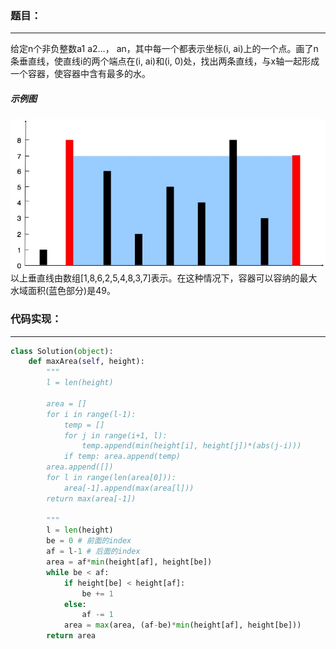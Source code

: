 ### 题目：
***
给定n个非负整数a1 a2…， an，其中每一个都表示坐标(i, ai)上的一个点。画了n条垂直线，使直线i的两个端点在(i, ai)和(i, 0)处，找出两条直线，与x轴一起形成一个容器，使容器中含有最多的水。
##### 示例图
![picture](assets/ContainerWithMostWater.jpg)
以上垂直线由数组[1,8,6,2,5,4,8,3,7]表示。在这种情况下，容器可以容纳的最大水域面积(蓝色部分)是49。

### 代码实现：
***
```python
class Solution(object):
    def maxArea(self, height):
        """
        l = len(height)

        area = []
        for i in range(l-1):
            temp = []
            for j in range(i+1, l):
                temp.append(min(height[i], height[j])*(abs(j-i)))
            if temp: area.append(temp)
        area.append([])
        for l in range(len(area[0])):
            area[-1].append(max(area[l]))
        return max(area[-1])
        
        """
        l = len(height)
        be = 0 # 前面的index
        af = l-1 # 后面的index
        area = af*min(height[af], height[be])
        while be < af:
            if height[be] < height[af]:
                be += 1
            else:
                af -= 1
            area = max(area, (af-be)*min(height[af], height[be]))
        return area
```